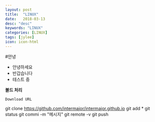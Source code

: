 ```yaml
---
layout: post
title:  "LINUX"
date:   2018-03-13
desc: "desc"
keywords: "LINUX"
categories: [LINUX]
tags: [jylee]
icon: icon-html
---
```

#안녕
- 안녕하세요
- 반갑습니다
- 테스트 중

**볼드 처리**




`Download URL`

git clone https://github.com/intermajor/intermajor.github.io
git add *
git status
git commi -m "메시지"
git remote -v
git push